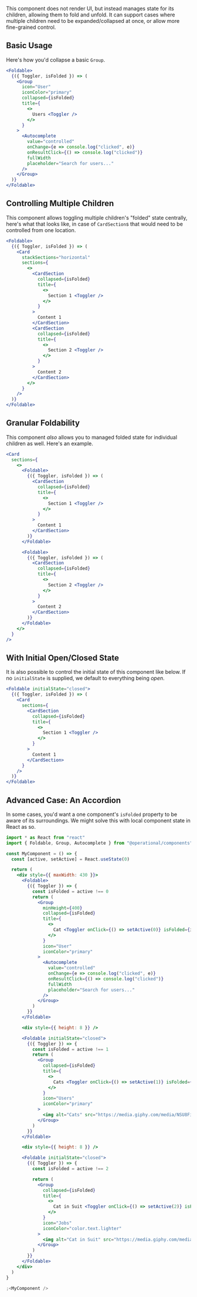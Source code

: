 This component does not render UI, but instead manages state for its children, allowing them to fold and unfold. It can support cases where multiple children need to be expanded/collapsed at once, or allow more fine-grained control.

## Basic Usage

Here's how you'd collapse a basic `Group`.

```jsx
<Foldable>
  {({ Toggler, isFolded }) => (
    <Group
      icon="User"
      iconColor="primary"
      collapsed={isFolded}
      title={
        <>
          Users <Toggler />
        </>
      }
    >
      <Autocomplete
        value="controlled"
        onChange={e => console.log("clicked", e)}
        onResultClick={() => console.log("clicked")}
        fullWidth
        placeholder="Search for users..."
      />
    </Group>
  )}
</Foldable>
```

## Controlling Multiple Children

This component allows toggling multiple children's "folded" state centrally, here's what that looks like, in case of `CardSection`s that would need to be controlled from one location.

```jsx
<Foldable>
  {({ Toggler, isFolded }) => (
    <Card
      stackSections="horizontal"
      sections={
        <>
          <CardSection
            collapsed={isFolded}
            title={
              <>
                Section 1 <Toggler />
              </>
            }
          >
            Content 1
          </CardSection>
          <CardSection
            collapsed={isFolded}
            title={
              <>
                Section 2 <Toggler />
              </>
            }
          >
            Content 2
          </CardSection>
        </>
      }
    />
  )}
</Foldable>
```

## Granular Foldability

This component _also_ allows you to managed folded state for individual children as well. Here's an example.

```jsx
<Card
  sections={
    <>
      <Foldable>
        {({ Toggler, isFolded }) => (
          <CardSection
            collapsed={isFolded}
            title={
              <>
                Section 1 <Toggler />
              </>
            }
          >
            Content 1
          </CardSection>
        )}
      </Foldable>

      <Foldable>
        {({ Toggler, isFolded }) => (
          <CardSection
            collapsed={isFolded}
            title={
              <>
                Section 2 <Toggler />
              </>
            }
          >
            Content 2
          </CardSection>
        )}
      </Foldable>
    </>
  }
/>
```

## With Initial Open/Closed State

It is also possible to control the initial state of this component like below. If no `initialState` is supplied, we default to everything being _open_.

```jsx
<Foldable initialState="closed">
  {({ Toggler, isFolded }) => (
    <Card
      sections={
        <CardSection
          collapsed={isFolded}
          title={
            <>
              Section 1 <Toggler />
            </>
          }
        >
          Content 1
        </CardSection>
      }
    />
  )}
</Foldable>
```

## Advanced Case: An Accordion

In some cases, you'd want a one component's `isFolded` property to be aware of its surroundings. We might solve this with local component state in React as so.

```jsx
import * as React from "react"
import { Foldable, Group, Autocomplete } from "@operational/components"

const MyComponent = () => {
  const [active, setActive] = React.useState(0)

  return (
    <div style={{ maxWidth: 430 }}>
      <Foldable>
        {({ Toggler }) => {
          const isFolded = active !== 0
          return (
            <Group
              minHeight={400}
              collapsed={isFolded}
              title={
                <>
                  Cat <Toggler onClick={() => setActive(0)} isFolded={isFolded} />
                </>
              }
              icon="User"
              iconColor="primary"
            >
              <Autocomplete
                value="controlled"
                onChange={e => console.log("clicked", e)}
                onResultClick={() => console.log("clicked")}
                fullWidth
                placeholder="Search for users..."
              />
            </Group>
          )
        }}
      </Foldable>

      <div style={{ height: 8 }} />

      <Foldable initialState="closed">
        {({ Toggler }) => {
          const isFolded = active !== 1
          return (
            <Group
              collapsed={isFolded}
              title={
                <>
                  Cats <Toggler onClick={() => setActive(1)} isFolded={isFolded} />
                </>
              }
              icon="Users"
              iconColor="primary"
            >
              <img alt="Cats" src="https://media.giphy.com/media/NSU8FiU2QXYc0/giphy.gif" />
            </Group>
          )
        }}
      </Foldable>

      <div style={{ height: 8 }} />

      <Foldable initialState="closed">
        {({ Toggler }) => {
          const isFolded = active !== 2

          return (
            <Group
              collapsed={isFolded}
              title={
                <>
                  Cat in Suit <Toggler onClick={() => setActive(2)} isFolded={isFolded} />
                </>
              }
              icon="Jobs"
              iconColor="color.text.lighter"
            >
              <img alt="Cat in Suit" src="https://media.giphy.com/media/L0HAj70HJ3A6A/giphy.gif" />
            </Group>
          )
        }}
      </Foldable>
    </div>
  )
}

;<MyComponent />
```
